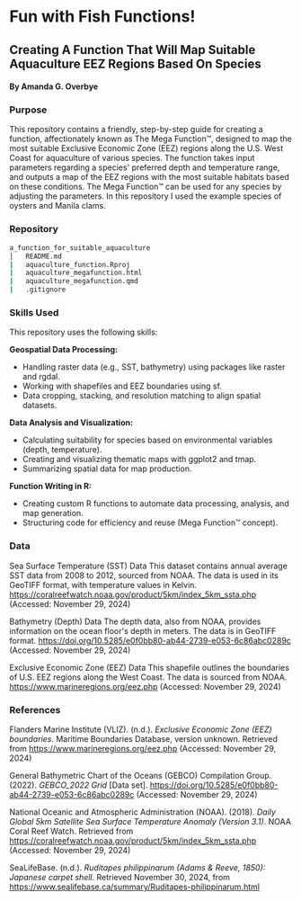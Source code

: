 # Fun with Fish Functions!

## Creating A Function That Will Map Suitable Aquaculture EEZ Regions Based On Species

#### By Amanda G. Overbye

### Purpose

This repository contains a friendly, step-by-step guide for creating a function, affectionately known as The Mega Function™, designed to map the most suitable Exclusive Economic Zone (EEZ) regions along the U.S. West Coast for aquaculture of various species. The function takes input parameters regarding a species' preferred depth and temperature range, and outputs a map of the EEZ regions with the most suitable habitats based on these conditions. The Mega Function™ can be used for any species by adjusting the parameters. In this repository I used the example species of oysters and Manila clams.

### Repository

``` bash
a_function_for_suitable_aquaculture
│   README.md
|   aquaculture_function.Rproj
|   aquaculture_megafunction.html
|   aquaculture_megafunction.qmd
|   .gitignore
```

### Skills Used

This repository uses the following skills:

**Geospatial Data Processing:**

-   Handling raster data (e.g., SST, bathymetry) using packages like raster and rgdal.
-   Working with shapefiles and EEZ boundaries using sf.
-   Data cropping, stacking, and resolution matching to align spatial datasets.

**Data Analysis and Visualization:**

-   Calculating suitability for species based on environmental variables (depth, temperature).
-   Creating and visualizing thematic maps with ggplot2 and tmap.
-   Summarizing spatial data for map production.

**Function Writing in R:**

-   Creating custom R functions to automate data processing, analysis, and map generation.
-   Structuring code for efficiency and reuse (Mega Function™ concept).

### Data

Sea Surface Temperature (SST) Data
This dataset contains annual average SST data from 2008 to 2012, sourced from NOAA. The data is used in its GeoTIFF format, with temperature values in Kelvin.
https://coralreefwatch.noaa.gov/product/5km/index_5km_ssta.php (Accessed: November 29, 2024)


Bathymetry (Depth) Data
The depth data, also from NOAA, provides information on the ocean floor's depth in meters. The data is in GeoTIFF format. https://doi.org/10.5285/e0f0bb80-ab44-2739-e053-6c86abc0289c (Accessed: November 29, 2024)


Exclusive Economic Zone (EEZ) Data
This shapefile outlines the boundaries of U.S. EEZ regions along the West Coast. The data is sourced from NOAA.
https://www.marineregions.org/eez.php (Accessed: November 29, 2024)


### References

Flanders Marine Institute (VLIZ). (n.d.). *Exclusive Economic Zone (EEZ) boundaries*. Maritime Boundaries Database, version unknown. Retrieved from https://www.marineregions.org/eez.php (Accessed: November 29, 2024)

General Bathymetric Chart of the Oceans (GEBCO) Compilation Group. (2022). *GEBCO_2022 Grid* \[Data set\]. https://doi.org/10.5285/e0f0bb80-ab44-2739-e053-6c86abc0289c (Accessed: November 29, 2024)

National Oceanic and Atmospheric Administration (NOAA). (2018). *Daily Global 5km Satellite Sea Surface Temperature Anomaly (Version 3.1)*. NOAA Coral Reef Watch. Retrieved from https://coralreefwatch.noaa.gov/product/5km/index_5km_ssta.php (Accessed: November 29, 2024)

SeaLifeBase. (n.d.). *Ruditapes philippinarum (Adams & Reeve, 1850): Japanese carpet shell*. Retrieved November 30, 2024, from https://www.sealifebase.ca/summary/Ruditapes-philippinarum.html

